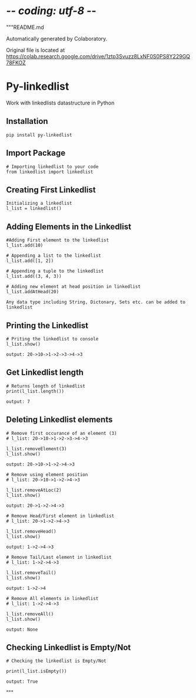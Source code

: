# -*- coding: utf-8 -*-
"""README.md

Automatically generated by Colaboratory.

Original file is located at
    https://colab.research.google.com/drive/1ztp3Svuzz8LxNF0S0PS8Y229GQ78FKOZ

# **Py-linkedlist**

Work with linkedlists datastructure in Python

## **Installation**


```
pip install py-linkedlist
```

## **Import Package**

```
# Importing linkedlist to your code
from linkedlist import linkedlist
```

## **Creating First Linkedlist**

```
Initializing a linkedlist
l_list = linkedlist()
```

## **Adding Elements in the Linkedlist**

```
#Adding First element to the linkedlist
l_list.add(10)
```

```
# Appending a list to the linkedlist
l_list.add([1, 2])
```

```
# Appending a tuple to the linkedlist
l_list.add((3, 4, 3))
```

```
# Adding new element at head position in linkedlist
l_list.addAtHead(20)
```

```
Any data type including String, Dictonary, Sets etc. can be added to linkedlist
```

## **Printing the Linkedlist**

```
# Priting the linkedlist to console
l_list.show()

output: 20->10->1->2->3->4->3
```

## **Get Linkedlist length**

```
# Returns length of linkedlist
print(l_list.length())

output: 7
```

## **Deleting Linkedlist elements**

```
# Remove first occurance of an element (3) 
# l_list: 20->10->1->2->3->4->3

l_list.removeElement(3)
l_list.show()

output: 20->10->1->2->4->3
```

```
# Remove using element position 
# l_list: 20->10->1->2->4->3

l_list.removeAtLoc(2)
l_list.show()

output: 20->1->2->4->3
```

```
# Remove Head/First element in linkedlist 
# l_list: 20->1->2->4->3

l_list.removeHead()
l_list.show()

output: 1->2->4->3
```

```
# Remove Tail/Last element in linkedlist 
# l_list: 1->2->4->3

l_list.removeTail()
l_list.show()

output: 1->2->4
```

```
# Remove All elements in linkedlist 
# l_list: 1->2->4->3

l_list.removeAll()
l_list.show()

output: None
```

## **Checking Linkedlist is Empty/Not**

```
# Checking the linkedlist is Empty/Not

print(l_list.isEmpty())

output: True

```
"""